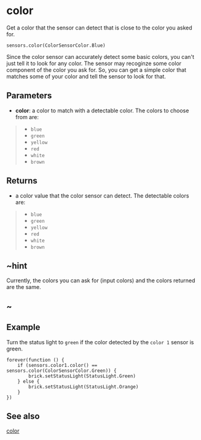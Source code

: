 # color

Get a color that the sensor can detect that is close to the color you asked for.

```sig
sensors.color(ColorSensorColor.Blue)
```

Since the color sensor can accurately detect some basic colors, you can't just tell it to look for any color. The sensor may recoginze some color component of the color you ask for. So, you can get a simple color that matches some of your color and tell the sensor to look for that.

## Parameters

* **color**: a color to match with a detectable color. The colors to choose from are:

>* ``blue``
>* ``green``
>* ``yellow``
>* ``red``
>* ``white``
>* ``brown``

## Returns

* a color value that the color sensor can detect. The detectable colors are:

>* ``blue``
>* ``green``
>* ``yellow``
>* ``red``
>* ``white``
>* ``brown``

## ~hint

Currently, the colors you can ask for (input colors) and the colors returned are the same.

## ~

## Example

Turn the status light to ``green`` if the color detected by the ``color 1`` sensor is green.

```blocks
forever(function () {
    if (sensors.color1.color() == sensors.color(ColorSensorColor.Green)) {
        brick.setStatusLight(StatusLight.Green)
    } else {
        brick.setStatusLight(StatusLight.Orange)
    }
})
```

## See also

[color](/reference/sensors/color-sensor/color)